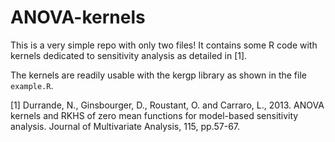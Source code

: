 # ANOVA-kernels

This is a very simple repo with only two files! It contains some R code with kernels dedicated to sensitivity analysis as detailed in [1].

The kernels are readily usable with the kergp library as shown in the file `example.R`.

[1] Durrande, N., Ginsbourger, D., Roustant, O. and Carraro, L., 2013. ANOVA kernels and RKHS of zero mean functions for model-based sensitivity analysis. Journal of Multivariate Analysis, 115, pp.57-67.
